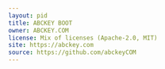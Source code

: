 ```yaml
---
layout: pid
title: ABCKEY BOOT
owner: ABCKEY.COM
license: Mix of licenses (Apache-2.0, MIT)
site: https://abckey.com
source: https://github.com/abckeyCOM
---
```

